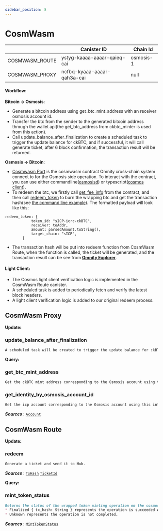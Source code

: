 ```yaml
---
sidebar_position: 8
---
```


# CosmWasm

|  | Canister ID | Chain Id |
| --- | --- | --- |
| COSMWASM_ROUTE | ystyg-kaaaa-aaaar-qaieq-cai | osmosis-1 |
| COSMWASM_PROXY | ncfbq-kyaaa-aaaar-qah3a-cai | null |

#### Workflow: 
**Bitcoin -> Osmosis**:
* Generate a bitcoin address using get_btc_mint_address with an receiver osmosis account id.
* Transfer the btc from the sender to the generated bitcoin address through the wallet api(the get_btc_address from ckbtc_minter is used from this action).
* Call update_balance_after_finalization to create a scheduled task to trigger the update balance for ckBTC, and if successful, it will call generate ticket, after 6 block confirmation, the transaction result will be returned.

**Osmosis -> Bitcoin**:
* [Cosmwasm Port](https://github.com/octopus-network/omnity-port-cosmos) is the cosmwasm contract Omnity cross-chain system connect to for the Osmosis side operation. To interact with the contract, you can use either commandline([osmosisd](https://docs.osmosis.zone/osmosis-core/osmosisd/)) or typescript([cosmos client](https://www.npmjs.com/package/@cosmjs/cosmwasm-stargate)).
* To redeem the btc, we firstly call [get_fee_info](https://github.com/octopus-network/omnity-port-cosmos/blob/main/src/contract.rs#L502) from the contract, and then call [redeem_token](https://github.com/octopus-network/omnity-port-cosmos/blob/main/src/contract.rs#L71) to burn the wrapping btc and get the transaction hash(see [the command line example](https://github.com/octopus-network/omnity-port-cosmos?tab=readme-ov-file#testnet-deploy-cli)). The formatted payload will look like this: 
```code title="Typescript"
redeem_token: {
            token_id: "sICP-icrc-ckBTC",
            receiver: toAddr,
            amount: parsedAmount.toString(),
            target_chain: "sICP",
        }
```
* The transaction hash will be put into redeem function from CosmWasm Route, when the function is called, the ticket will be generated, and the transaction result can be see from **[Omnity Explorer](https://explorer.omnity.network/)**.

#### Light Client:
* The Cosmos light client verification logic is implemented in the CosmWasm Route canister.
* A scheduled task is added to periodically fetch and verify the latest block headers.
* A light client verification logic is added to our original redeem process.

## CosmWasm Proxy
**Update:**
### update_balance_after_finalization
```md title="update_balance_after_finalization(osmosis_account_id: String)"
A scheduled task will be created to trigger the update balance for ckBTC, and if successful, it will call generate ticket.
```

**Query:**
### get_btc_mint_address
```md title="get_btc_mint_address(osmosis_account_id: String) -> Result<String, String>"
Get the ckBTC mint address corresponding to the Osmosis account using this interface.
```

### get_identity_by_osmosis_account_id
```md title="get_identity_by_osmosis_account_id(osmosis_account_id: String) -> Result<Account, String>"
Get the icp account corresponding to the Osmosis account using this interface.
```
***Sources*** : 
[`Account`](https://github.com/octopus-network/omnity-interoperability/blob/main/proxy/cosmwasm/src/service.rs#L9)

## CosmWasm Route
**Update:**
### redeem
```md title="redeem(tx_hash: TxHash) -> std::result::Result<TicketId, String>"
Generate a ticket and send it to Hub.
```
***Sources*** : 
[`TxHash`](https://github.com/octopus-network/omnity-interoperability/)
[`TicketId`](https://github.com/octopus-network/omnity-interoperability/)


**Query:**
### mint_token_status
```md title="mint_token_status(ticket_id: String) -> MintTokenStatus"
Returns the status of the wrapped token minting operation on the cosmos chain:
* Finalized { tx_hash: String } represents the operation is succeeded with the transaction hash on the cosmos chain.
* Unknown represents the operation is not completed.
```
***Sources*** : 
[`MintTokenStatus`](https://github.com/octopus-network/omnity-interoperability/)
